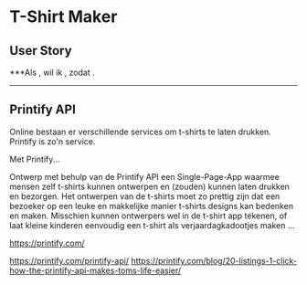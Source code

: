# T-Shirt Maker

## User Story

***Als ,
wil ik  ,
zodat .
***

## Printify API

Online bestaan er verschillende services om t-shirts te laten drukken. Printify is zo'n service.

Met Printify...

Ontwerp met behulp van de Printify API een Single-Page-App waarmee mensen zelf t-shirts kunnen ontwerpen en (zouden) kunnen laten drukken en bezorgen. Het ontwerpen van de t-shirts moet zo prettig zijn dat een bezoeker op een leuke en makkelijke manier t-shirts designs kan bedenken en maken. Misschien kunnen ontwerpers wel in de t-shirt app tekenen, of laat kleine kinderen eenvoudig een t-shirt als verjaardagkadootjes maken ...

https://printify.com/

https://printify.com/printify-api/
https://printify.com/blog/20-listings-1-click-how-the-printify-api-makes-toms-life-easier/
